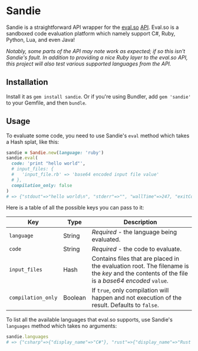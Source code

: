 # Sandie
Sandie is a straightforward API wrapper for the [eval.so](http://eval.so/) [API](http://eval.so/api). Eval.so is a sandboxed code evaluation platform which namely support C#, Ruby, Python, Lua, and even Java!

*Notably, some parts of the API may note work as expected; if so this isn't Sandie's fault. In addition to providing a nice Ruby layer to the eval.so API, this project will also test various supported languages from the API.*

## Installation
Install it as `gem install sandie`. Or if you're using Bundler, add `gem 'sandie'` to your Gemfile, and then `bundle`.

## Usage
To evaluate some code, you need to use Sandie's `eval` method which takes a Hash splat, like this:
```ruby
sandie = Sandie.new(language: 'ruby')
sandie.eval(
  code: 'print "hello world"',
  # input_files: {
  #   'input_file.rb' => 'base64 encoded input file value'
  # },
  compilation_only: false
)
# => {"stdout"=>"hello world\n", "stderr"=>"", "wallTime"=>247, "exitCode"=>0}
```

Here is a table of all the possible keys you can pass to it:

| Key | Type | Description |
| --- | --- | --- |
| `language` | String | *Required* - the language being evaluated. |
| `code` | String | *Required* - the code to evaluate. |
| `input_files` | Hash | Contains files that are placed in the evaluation root. The filename is the *key* and the contents of the file is a *base64 encoded* `value`. |
| `compilation_only` | Boolean | If `true`, only compilation will happen and not execution of the result. Defaults to `false`. |

To list all the available languages that eval.so supports, use Sandie's `languages` method which takes no arguments:
```ruby
sandie.languages
# => {"csharp"=>{"display_name"=>"C#"}, "rust"=>{"display_name"=>"Rust 0.7"}, "clojure"=>{"display_name"=>"Clojure"}, "python2"=>{"display_name"=>"Python 2"}, "idris"=>{"display_name"=>"Idris"}, "chickenscheme"=>{"display_name"=>"Chicken Scheme"}, "jruby18"=>{"display_name"=>"JRuby (1.8 mode)"} (...)
```
